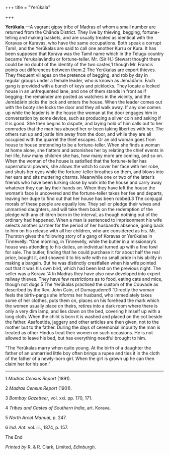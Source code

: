 +++
title = "Yerūkala"

+++

**Yerūkala.**—A vagrant gipsy tribe of Madras of whom a small number are returned from the Chānda District. They live by thieving, begging, fortune-telling and making baskets, and are usually treated as identical with the Koravas or Kuravas, who have the same occupations. Both speak a corrupt Tamil, and the Yerūkalas are said to call one another Kurru or Kura. It has been supposed that Korava was the Tamil name which in the Telugu country became Yerukalavāndlu or fortune-teller. Mr. \(Sir H.\) Stewart thought there could be no doubt of the identity of the two castes,1 though Mr. Francis points out differences between them.2 The Yerūkalas are expert thieves. They frequent villages on the pretence of begging, and rob by day in regular groups under a female leader, who is known as Jemādārin. Each gang is provided with a bunch of keys and picklocks. They locate a locked house in an unfrequented lane, and one of them stands in front as if begging; the remainder are posted as watchers in the vicinity, and the Jemādārin picks the lock and enters the house. When the leader comes out with the booty she locks the door and they all walk away. If any one comes up while the leader is in the house the woman at the door engages him in conversation by some device, such as producing a silver coin and asking if it is good. She then begins to dispute, and laying hold of him calls out to her comrades that the man has abused her or been taking liberties with her. The others run up and jostle him away from the door, and while they are all occupied with the quarrel the thief escapes. Or an old woman goes from house to house pretending to be a fortune-teller. When she finds a woman at home alone, she flatters and astonishes her by relating the chief events in her life, how many children she has, how many more are coming, and so on. When the woman of the house is satisfied that the fortune-teller has supernatural powers, she allows the witch to cover her face with her robe, and shuts her eyes while the fortune-teller breathes on them, and blows into her ears and sits muttering charms. Meanwhile one or two of the latter’s friends who have been lurking close by walk into the house and carry away whatever they can lay their hands on. When they have left the house the woman’s face is uncovered and the fortune-teller takes her fee and departs, leaving her dupe to find out that her house has been robbed.3 The conjugal morals of these people are equally low. They sell or pledge their wives and unmarried daughters, and will take them back on the redemption of the pledge with any children born in the interval, as though nothing out of the ordinary had happened. When a man is sentenced to imprisonment his wife selects another partner for the period of her husband’s absence, going back to him on his release with all her children, who are considered as his. Mr. Thurston gives the following story of a gang of Koravas or Yerūkalas in Tinnevelly: “One morning, in Tinnevelly, while the butler in a missionary’s house was attending to his duties, an individual turned up with a fine fowl for sale. The butler, finding that he could purchase it for about half the real price, bought it, and showed it to his wife with no small pride in his ability in making a bargain. But he was distinctly crestfallen when his wife pointed out that it was his own bird, which had been lost on the previous night. The seller was a Korava.”4 In Madras they have also now developed into expert railway thieves. They have few restrictions as to food, eating cats and mice, though not dogs.5 The Yerūkalas practised the custom of the Couvade as described by the Rev. John Cain, of Dumagudem:6 “Directly the woman feels the birth-pangs she informs her husband, who immediately takes some of her clothes, puts them on, places on his forehead the mark which the women usually place on theirs, retires into a dark room where there is only a very dim lamp, and lies down on the bed, covering himself up with a long cloth. When the child is born it is washed and placed on the cot beside the father. Asafoetida, jaggery and other articles are then given, not to the mother but to the father. During the days of ceremonial impurity the man is treated as other Hindus treat their women on such occasions. He is not allowed to leave his bed, but has everything needful brought to him. 

“The Yerūkalas marry when quite young. At the birth of a daughter the father of an unmarried little boy often brings a rupee and ties it in the cloth of the father of a newly-born girl. When the girl is grown up he can then claim her for his son.” 


* * *

1 *Madras Census Report* \(1891\). 

2 *Madras Census Report* \(1901\). 

3 *Bombay Gazetteer*, vol. xxi. pp. 170, 171. 

4 *Tribes and Castes of Southern India*, art. Korava. 

5 *North Arcot Manual*, p. 247. 

6 *Ind. Ant.* vol. iii., 1874, p. 157. 





The End 

*Printed by* R. & R. Clark, Limited, *Edinburgh*. 


